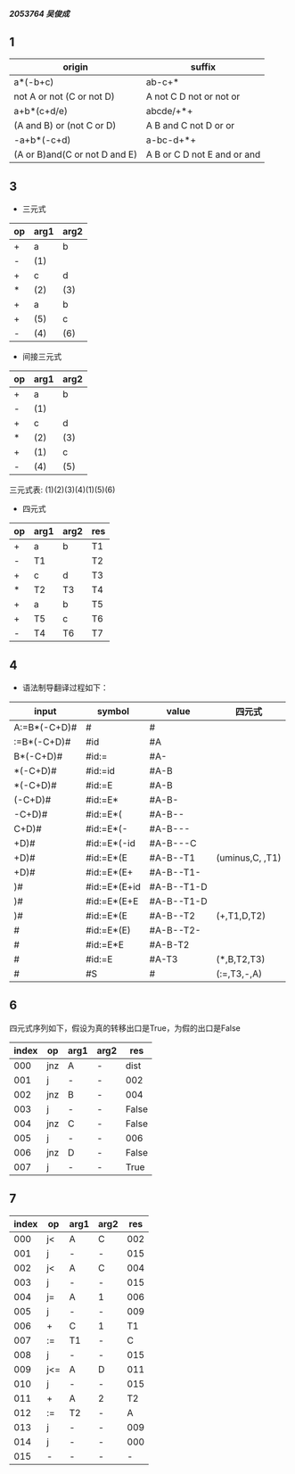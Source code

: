 ##### 2053764 吴俊成
## 1
|origin | suffix|
|---|--- |
|a\*(-b+c)|ab-c+\*|
| not A or not (C or not D) |A not C D not or not or |
|a+b\*(c+d/e)|abcde/+\*+|
|(A and B) or (not C or D)| A B and C not D or or|
|-a+b\*(-c+d)|a-bc-d+\*+|
|(A or B)and(C or not D and E)|A B or C D not E and or and|
## 3
- 三元式

| op | arg1 | arg2|
|---|---|---|
|+|a|b|
|-|(1)| |
|+ |c | d|
|\* |(2)|(3)|
|+|a|b|
|+|(5)|c|
|-|(4)|(6)|
- 间接三元式

| op | arg1 | arg2|
|---|---|---|
|+|a|b|
|-|(1)| |
|+ |c | d|
|\* |(2)|(3)|
|+|(1)|c|
|-|(4)|(5)|
三元式表: (1)(2)(3)(4)(1)(5)(6)
- 四元式

| op | arg1 | arg2 | res|
|---|---|---|---|
|+ | a |b | T1|
| - | T1| | T2|
|+ | c | d | T3|
|\* | T2|T3|T4|
|+|a|b|T5|
|+|T5|c|T6|
|-|T4|T6|T7|
## 4
- 语法制导翻译过程如下：

|input | symbol | value|四元式|
|---|---|---|---|
|A:=B\*(-C+D)#|#|#| |
|:=B\*(-C+D)#|\#id|\#A| |
|B\*(-C+D)#|\#id:=|\#A-| |
|\*(-C+D)#|\#id:=id|\#A-B| |
|\*(-C+D)#|\#id:=E|\#A-B| |
|(-C+D)#|\#id:=E\*|\#A-B-| |
|-C+D)#|\#id:=E\*(|\#A-B--| |
|C+D)#|\#id:=E\*(-|\#A-B---| |
|+D)#|\#id:=E\*(-id|\#A-B---C| |
|+D)#|\#id:=E\*(E|\#A-B--T1|(uminus,C, ,T1) |
|+D)#|\#id:=E\*(E+|\#A-B--T1-||
|)#|\#id:=E\*(E+id|\#A-B--T1-D||
|)#|\#id:=E\*(E+E|\#A-B--T1-D||
|)#|\#id:=E\*(E|\#A-B--T2|(+,T1,D,T2)|
|#|\#id:=E\*(E)|\#A-B--T2-||
|#|\#id:=E\*E|\#A-B-T2||
|#|\#id:=E|\#A-T3|(\*,B,T2,T3)|
|#|\#S|\#|(:=,T3,-,A)|
## 6
四元式序列如下，假设为真的转移出口是True，为假的出口是False

|index|op|arg1|arg2|res|
|---|---|---|---|---|
|000|jnz|A|-|dist|
|001|j|-|-|002|
|002|jnz|B|-|004|
|003|j|-|-|False|
|004|jnz|C|-|False|
|005|j|-|-|006|
|006|jnz|D|-|False|
|007|j|-|-|True|
## 7
|index|op|arg1|arg2|res|
|---|---|---|---|---|
|000|j<|A|C|002|
|001|j|-|-|015|
|002|j<|A|C|004|
|003|j|-|-|015|
|004|j=|A|1|006|
|005|j|-|-|009|
|006|+|C|1|T1|
|007|:=|T1|-|C|
|008|j|-|-|015|
|009|j<=|A|D|011|
|010|j|-|-|015|
|011|+|A|2|T2|
|012|:=|T2|-|A|
|013|j|-|-|009|
|014|j|-|-|000|
|015|-|-|-|-|
